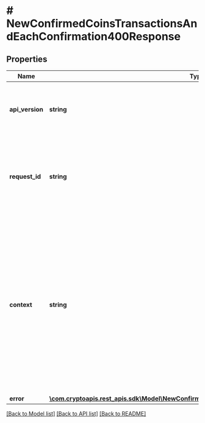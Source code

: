 # # NewConfirmedCoinsTransactionsAndEachConfirmation400Response

## Properties

Name | Type | Description | Notes
------------ | ------------- | ------------- | -------------
**api_version** | **string** | Specifies the version of the API that incorporates this endpoint. |
**request_id** | **string** | Defines the ID of the request. The &#x60;requestId&#x60; is generated by Crypto APIs and it&#39;s unique for every request. |
**context** | **string** | In batch situations the user can use the context to correlate responses with requests. This property is present regardless of whether the response was successful or returned as an error. &#x60;context&#x60; is specified by the user. | [optional]
**error** | [**\com.cryptoapis.rest_apis.sdk\Model\NewConfirmedCoinsTransactionsAndEachConfirmationE400**](NewConfirmedCoinsTransactionsAndEachConfirmationE400.md) |  |

[[Back to Model list]](../../README.md#models) [[Back to API list]](../../README.md#endpoints) [[Back to README]](../../README.md)
